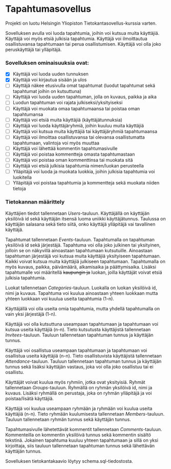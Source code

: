 # Tapahtumasovellus

Projekti on luotu Helsingin Yliopiston Tietokantasovellus-kurssia varten.

Sovelluksen avulla voi luoda tapahtumia, joihin voi kutsua muita käyttäjiä. Käyttäjä voi myös etsiä julkisia tapahtumia. Käyttäjä voi ilmoittautua osallistuvansa tapahtumaan tai perua osallistumisen. Käyttäjä voi olla joko peruskäyttäjä tai ylläpitäjä.

### Sovelluksen ominaisuuksia ovat:

- [x] Käyttäjä voi luoda uuden tunnuksen
- [x] Käyttäjä voi kirjautua sisään ja ulos
- [ ] Käyttäjä näkee etusivulla omat tapahtumat (luodut tapahtumat sekä tapahtumat joihin on kutsuttuna)
- [ ] Käyttäjä voi luoda uuden tapahtuman, jolla on kuvaus, paikka ja aika
- [ ] Luodun tapahtuman voi rajata julkiseksi/yksityiseksi
- [ ] Käyttäjä voi muokata omaa tapahtumaansa tai poistaa oman tapahtumansa
- [ ] Käyttäjä voi etsiä muita käyttäjiä (käyttäjätunnuksia)
- [ ] Käyttäjä voi luoda käyttäjäryhmiä, joihin kuuluu muita käyttäjiä
- [ ] Käyttäjä voi kutsua muita käyttäjiä tai käyttäjäryhmiä tapahtumaansa
- [ ] Käyttäjä voi ilmoittaa osallistuvansa tai olevansa osallistumatta tapahtumaan, valintoja voi myös muuttaa
- [ ] Käyttäjä voi lähettää kommentin tapahtumasivulle
- [ ] Käyttäjä voi poistaa kommentteja omasta tapahtumastaan
- [ ] Käyttäjä voi poistaa oman kommenttinsa tai muokata sitä
- [ ] Käyttäjä voi etsiä julkisia tapahtumia nimen/luokan perusteella
- [ ] Ylläpitäjä voi luoda ja muokata luokkia, joihin julkisia tapahtumia voi luokitella
- [ ] Ylläpitäjä voi poistaa tapahtumia ja kommentteja sekä muokata niiden tietoja

### Tietokannan määrittely

Käyttäjien tiedot tallennetaan *Users*-tauluun. Käyttäjällä on käyttäjän yksilöivä id sekä käyttäjän itsensä luoma uniikki käyttäjätunnus. Taulussa on käyttäjän salasana sekä tieto siitä, onko käyttäjä ylläpitäjä vai tavallinen käyttäjä. 

Tapahtumat tallennetaan *Events*-tauluun. Tapahtumalla on tapahtuman yksilöivä id sekä järjestäjä. Tapahtuma voi olla joko julkinen tai yksityinen, jolloin se on näkyvillä ainoastaan tapahtumaan kutsutuille. Ainoastaan tapahtuman järjestäjä voi kutsua muita käyttäjiä yksityiseen tapahtumaan. Kaikki voivat kutsua muita käyttäjiä julkiseen tapahtumaan. Tapahtumalla on myös kuvaus, paikka, päivämäärä, alkamisaika ja päättymisaika. Lisäksi tapahtumalle voi määritellä ~~kaupungin ja~~ luokan, joilla käyttäjät voivat etsiä julkisia tapahtumia.

Luokat tallennetaan *Categories*-tauluun. Luokalla on luokan yksilöivä id, nimi ja kuvaus. Tapahtuma voi kuulua ainoastaan yhteen luokkaan mutta yhteen luokkaan voi kuulua useita tapahtumia (1-n).

Käyttäjällä voi olla useita omia tapahtumia, mutta yhdellä tapahtumalla on vain yksi järjestäjä (1-n). 

Käyttäjä voi olla kutsuttuna useampaan tapahtumaan ja tapahtumaan voi kutsua useita käyttäjiä (n-n). Tieto kutsutusta käyttäjistä tallennetaan *Invitees*-tauluun. Tauluun tallennetaan tapahtuman tunnus ja käyttäjän tunnus.

Käyttäjä voi osallistua useampaan tapahtumaan ja tapahtumaan voi osallistua useita käyttäjiä (n-n). Tieto osallistuvista käyttäjistä tallennetaan *Attendance*-tauluun. Tauluun tallennetaan tapahtuman tunnus ja käyttäjän tunnus sekä lisäksi käyttäjän vastaus, joka voi olla joko osallistuu tai ei osallistu.

Käyttäjät voivat kuulua myös ryhmiin, jotka ovat yksityisiä. Ryhmät tallennetaan *Groups*-tauluun. Ryhmällä on ryhmän yksilöivä id, nimi ja kuvaus. Lisäksi ryhmällä on perustaja, joka on ryhmän ylläpitäjä ja voi poistaa/lisätä käyttäjiä.

Käyttäjä voi kuulua useampaan ryhmään ja ryhmään voi kuulua useita käyttäjiä (n-n). Tieto ryhmään kuulumisesta tallennetaan *Members*-tauluun. Tauluun tallennetaan ryhmän tunnus sekä käyttäjän tunnus.

Tapahtumasivulle lähetettävät kommentit tallennetaan *Comments*-tauluun. Kommenteilla on kommentin yksilöivä tunnus sekä kommentin sisältö tekstinä. Jokainen tapahtuma kuuluu yhteen tapahtumaan ja sillä on yksi kirjoittaja, siis tauluun tallennetaan tapahtuman tunnus sekä lähettävän käyttäjän tunnus.

Sovelluksen tietokantakaavio löytyy schema.sql-tiedostosta.

